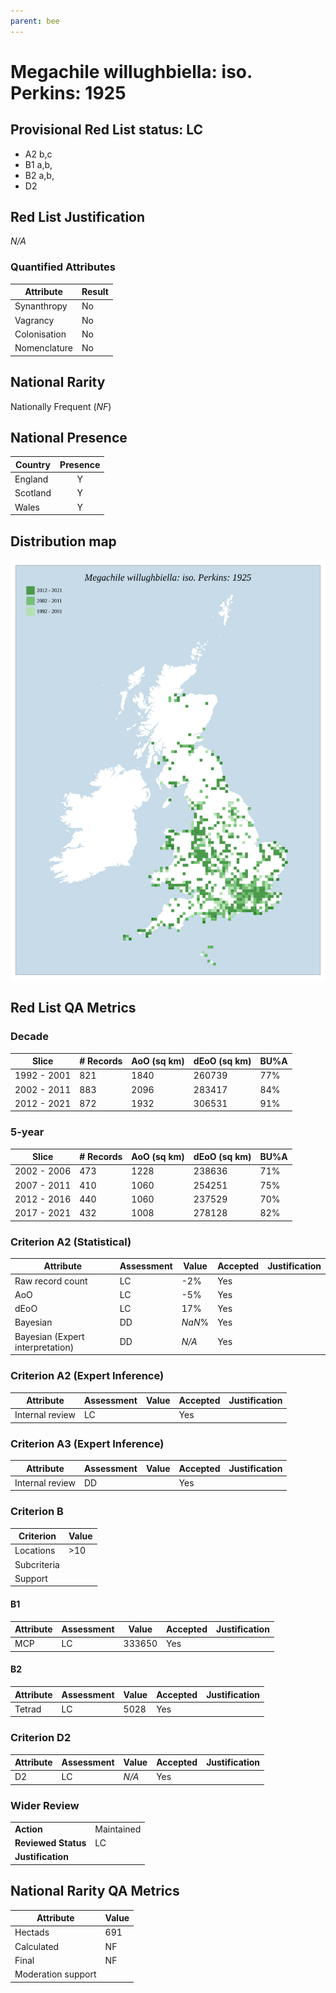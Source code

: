 ```yaml
---
parent: bee
---
```

# Megachile willughbiella: iso. Perkins: 1925

## Provisional Red List status: LC
- A2 b,c
- B1 a,b, 
- B2 a,b, 
- D2

## Red List Justification
*N/A*
### Quantified Attributes
|Attribute|Result|
|---|---|
|Synanthropy|No|
|Vagrancy|No|
|Colonisation|No|
|Nomenclature|No|


## National Rarity
Nationally Frequent (*NF*)

## National Presence
|Country|Presence
|---|:-:|
|England|Y|
|Scotland|Y|
|Wales|Y|


## Distribution map
![](../map/255.svg)

## Red List QA Metrics
### Decade
| Slice | # Records | AoO (sq km) | dEoO (sq km) |BU%A |
|---|---|---|---|---|
|1992 - 2001|821|1840|260739|77%|
|2002 - 2011|883|2096|283417|84%|
|2012 - 2021|872|1932|306531|91%|
### 5-year
| Slice | # Records | AoO (sq km) | dEoO (sq km) |BU%A |
|---|---|---|---|---|
|2002 - 2006|473|1228|238636|71%|
|2007 - 2011|410|1060|254251|75%|
|2012 - 2016|440|1060|237529|70%|
|2017 - 2021|432|1008|278128|82%|
### Criterion A2 (Statistical)
|Attribute|Assessment|Value|Accepted|Justification
|---|---|---|---|---|
|Raw record count|LC|-2%|Yes||
|AoO|LC|-5%|Yes||
|dEoO|LC|17%|Yes||
|Bayesian|DD|*NaN*%|Yes||
|Bayesian (Expert interpretation)|DD|*N/A*|Yes||
### Criterion A2 (Expert Inference)
|Attribute|Assessment|Value|Accepted|Justification
|---|---|---|---|---|
|Internal review|LC||Yes||
### Criterion A3 (Expert Inference)
|Attribute|Assessment|Value|Accepted|Justification
|---|---|---|---|---|
|Internal review|DD||Yes||
### Criterion B
|Criterion| Value|
|---|---|
|Locations|>10|
|Subcriteria||
|Support||
#### B1
|Attribute|Assessment|Value|Accepted|Justification
|---|---|---|---|---|
|MCP|LC|333650|Yes||
#### B2
|Attribute|Assessment|Value|Accepted|Justification
|---|---|---|---|---|
|Tetrad|LC|5028|Yes||
### Criterion D2
|Attribute|Assessment|Value|Accepted|Justification
|---|---|---|---|---|
|D2|LC|*N/A*|Yes||
### Wider Review
|  |  |
|---|---|
|**Action**|Maintained|
|**Reviewed Status**|LC|
|**Justification**||


## National Rarity QA Metrics
|Attribute|Value|
|---|---|
|Hectads|691|
|Calculated|NF|
|Final|NF|
|Moderation support||



